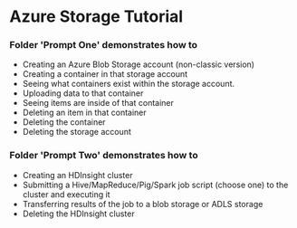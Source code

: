 # Azure Storage Tutorial

### Folder 'Prompt One' demonstrates how to 
- Creating an Azure Blob Storage account (non-classic version)
- Creating a container in that storage account
- Seeing what containers exist within the storage account.
- Uploading data to that container
- Seeing items are inside of that container
- Deleting an item in that container
- Deleting the container
- Deleting the storage account

### Folder 'Prompt Two' demonstrates how to 
- Creating an HDInsight cluster
- Submitting a Hive/MapReduce/Pig/Spark job script (choose one) to the cluster and executing it
- Transferring results of the job to a blob storage or ADLS storage
- Deleting the HDInsight cluster
